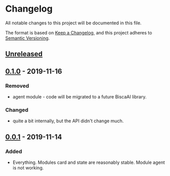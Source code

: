 # Changelog
All notable changes to this project will be documented in this file.

The format is based on [Keep a Changelog](https://keepachangelog.com/en/1.0.0/),
and this project adheres to [Semantic Versioning](https://semver.org/spec/v2.0.0.html).

## [Unreleased]

## [0.1.0] - 2019-11-16
### Removed
- agent module - code will be migrated to a future BiscaAI library.

### Changed
- quite a bit internally, but the API didn't change much.

## [0.0.1] - 2019-11-14
### Added
- Everything. Modules card and state are reasonably stable. Module agent is not working.

[Unreleased]: https://github.com/NunoMCSilva/libbisca/compare/v1.0.0...HEAD
[0.1.0]: https://github.com/NunoMCSilva/libbisca/compare/v0.0.1...v0.1.0
[0.0.1]: https://github.com/NunoMCSilva/libbisca/releases/tag/v0.0.1
